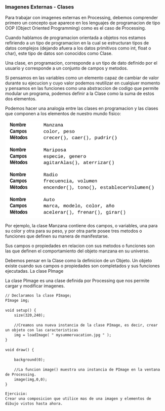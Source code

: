 ### Imagenes Externas - Clases

Para trabajar con imagenes externas en Processing, debemos comprender primero un concepto que aparece en los lenguajes de programacion de tipo OOP (Object Oriented Programming) como es el caso de Processing.

Cuando hablamos de programacion orientada a objetos nos estamos refiriendo a un tipo de programacion en la cual se estructuran tipos de datos complejos (dejando afuera a los datos primitivos como int, float o char), este tipo de datos son conocidos como Clase.

Una clase, en programacion, corresponde a un tipo de dato definido por el usuario y corresponde a un conjunto de campos y metodos.

Si pensamos en las variables como un elemento capaz de cambiar de valor durante su ejecucion y cuyo valor podemos reutilizar en cualqiuer momento y pensamos en las funciones como una abstraccion de codigo que permite modular un programa, podemos definir a la Clase como la suma de estos dos elementos.

Podemos hacer una analogia entre las clases en programacion y las clases que componen a los elementos de nuestro mundo fisico:

![](/assets/17import.png)

Por ejemplo, la clase Manzana contiene dos campos, o variables, una para su color y otra para su peso, y por otra parte posee tres metodos o funciones que definen su manera de manifestarse.

Sus campos o propiedades en relacion con sus metodos o funciones son las que definen el comportamiento del objeto manzana en su universo.

Debemos pensar en la Clase como la definicion de un Objeto. Un objeto existe cuando sus campos o propiedades son completados y sus funciones ejecutadas.
La clase PImage

La clase PImage es una clase definida por Processing que nos permite cargar y modificar imagenes.

```
// Declaramos la clase PImage;
PImage img;

void setup() {
    size(320,240);

    //Creamos una nueva instancia de la clase PImage, es decir, crear un objeto con las caracteristicas
    img = loadImage( " mysummervacation.jpg " );
}

void draw() {

    background(0);

    //La funcion image() muestra una instancia de PImage en la ventana de Processing.
    image(img,0,0);
}
```

    Ejercicio:
    Crear una composicion que utilice mas de una imagen y elementos de dibujo vistos hasta ahora.
